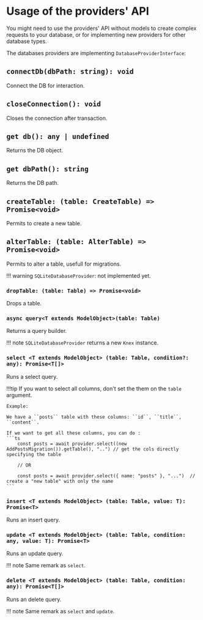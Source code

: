 # Usage of the providers' API

You might need to use the providers' API without models to create complex requests to your database, or for implementing new providers for other database types.

The databases providers are implementing ``DatabaseProviderInterface``:

## ``connectDb(dbPath: string): void``

Connect the DB for interaction.

## ``closeConnection(): void``

Closes the connection after transaction.

## ``get db(): any | undefined``

Returns the DB object.

## ``get dbPath(): string``

Returns the DB path.

## ``createTable: (table: CreateTable) => Promise<void>``

Permits to create a new table.

## ``alterTable: (table: AlterTable) => Promise<void>``

Permits to alter a table, usefull for migrations.

!!! warning
    `SQLiteDatabaseProvider`: not implemented yet.

### ``dropTable: (table: Table) => Promise<void>``

Drops a table.

### ``async query<T extends ModelObject>(table: Table)``

Returns a query builder.

!!! note
    ``SQLiteDatabaseProvider`` returns a new ``Knex`` instance.

### ``select <T extends ModelObject> (table: Table, condition?: any): Promise<T[]>``

Runs a select query.

!!!tip
    If you want to select all columns, don't set the them on the ``table`` argument.

    Example:

    We have a ``posts`` table with these columns: ``id``, ``title``, ``content``.

    If we want to get all these columns, you can do :
    ```ts
        const posts = await provider.select((new AddPostsMigration()).getTable(), "..") // get the cols directly specifying the table

        // OR

        const posts = await provider.select({ name: "posts" }, "...")  // create a "new table" with only the name
    ```

### ``insert <T extends ModelObject> (table: Table, value: T): Promise<T>``

Runs an insert query.

### ``update <T extends ModelObject> (table: Table, condition: any, value: T): Promise<T>``

Runs an update query.

!!! note
    Same remark as ``select``.

### ``delete <T extends ModelObject> (table: Table, condition: any): Promise<T[]>``

Runs an delete query.

!!! note
    Same remark as ``select`` and ``update``.
